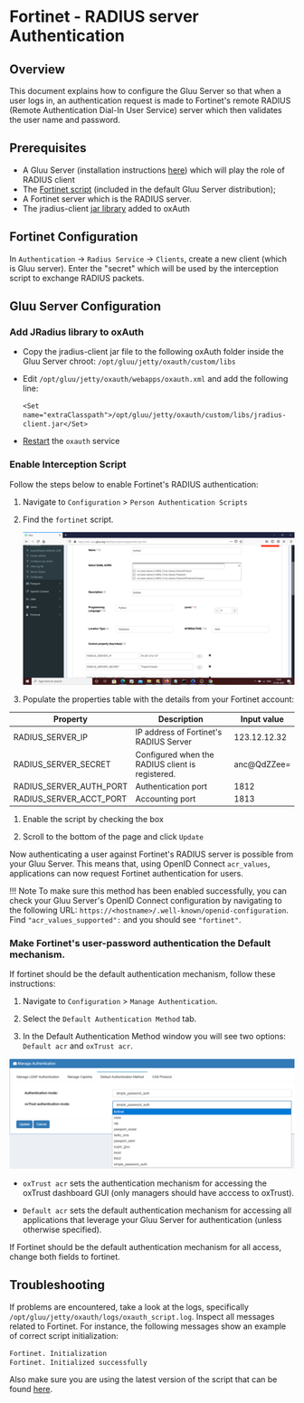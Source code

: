 # Fortinet - RADIUS server Authentication

## Overview 
This document explains how to configure the Gluu Server so that when a user logs in, an authentication request is made to Fortinet's remote RADIUS (Remote Authentication Dial-In User Service) server which then validates the user name and password. 

## Prerequisites 

- A Gluu Server (installation instructions [here](../installation-guide/index.md)) which will play the role of RADIUS client    
- The [Fortinet script](https://github.com/GluuFederation/oxAuth/blob/master/Server/integrations/fortinet/FortinetExternalAuthenticator.py) (included in the default Gluu Server distribution);   
- A Fortinet server which is the RADIUS server.     
- The jradius-client [jar library](https://sourceforge.net/projects/jradius-client/files/) added to oxAuth

    

## Fortinet Configuration

In `Authentication` -> `Radius Service` -> `Clients`, create a new client (which is Gluu server). Enter the "secret" which will be used by the interception script to exchange RADIUS packets.

## Gluu Server Configuration
### Add JRadius library to oxAuth

- Copy the jradius-client jar file to the following oxAuth folder inside the Gluu Server chroot: `/opt/gluu/jetty/oxauth/custom/libs` 

- Edit `/opt/gluu/jetty/oxauth/webapps/oxauth.xml` and add the following line:

    ```
    <Set name="extraClasspath">/opt/gluu/jetty/oxauth/custom/libs/jradius-client.jar</Set>
    ```
    
- [Restart](../operation/services.md#restart) the `oxauth` service     
    


### Enable Interception Script

Follow the steps below to enable Fortinet's RADIUS authentication:

1. Navigate to `Configuration` > `Person Authentication Scripts`   

1. Find the `fortinet` script.

    ![fortinet](../img/admin-guide/multi-factor/fortinet-custom-script.png)

1. Populate the properties table with the details from your Fortinet account:    


|	Property	|	Description		| Input value     |
|-----------------------|-------------------------------|---------------|
|RADIUS_SERVER_IP		|IP address of Fortinet's RADIUS Server		| 123.12.12.32 |
|RADIUS_SERVER_SECRET		|Configured when the RADIUS client is registered. | anc@QdZZee= |
|RADIUS_SERVER_AUTH_PORT            |Authentication port | 1812 |
|RADIUS_SERVER_ACCT_PORT            |Accounting port | 1813 |

1. Enable the script by checking the box 

1. Scroll to the bottom of the page and click `Update`

Now authenticating a user against Fortinet's RADIUS server is possible from your Gluu Server. This means that, using OpenID Connect `acr_values`, applications can now request Fortinet authentication for users. 

!!! Note 
    To make sure this method has been enabled successfully, you can check your Gluu Server's OpenID Connect configuration by navigating to the following URL: `https://<hostname>/.well-known/openid-configuration`. Find `"acr_values_supported":` and you should see `"fortinet"`. 

### Make Fortinet's user-password authentication the Default mechanism.
If fortinet should be the default authentication mechanism, follow these instructions: 

1. Navigate to `Configuration` > `Manage Authentication`. 

1. Select the `Default Authentication Method` tab. 

1. In the Default Authentication Method window you will see two options: `Default acr` and `oxTrust acr`. 

![fortinet](../img/admin-guide/multi-factor/fortinet.png)

 - `oxTrust acr` sets the authentication mechanism for accessing the oxTrust dashboard GUI (only managers should have acccess to oxTrust).    

 - `Default acr` sets the default authentication mechanism for accessing all applications that leverage your Gluu Server for authentication (unless otherwise specified).    

If Fortinet should be the default authentication mechanism for all access, change both fields to fortinet.  
 
## Troubleshooting    
If problems are encountered, take a look at the logs, specifically `/opt/gluu/jetty/oxauth/logs/oxauth_script.log`. Inspect all messages related to Fortinet. For instance, the following messages show an example of correct script initialization:

```
Fortinet. Initialization
Fortinet. Initialized successfully
```

Also make sure you are using the latest version of the script that can be found [here](https://github.com/GluuFederation/oxAuth/blob/master/Server/integrations/fortinet/FortinetExternalAuthenticator.py).

